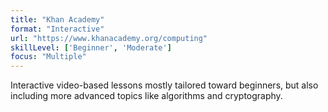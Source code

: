 ```yaml
---
title: "Khan Academy"
format: "Interactive"
url: "https://www.khanacademy.org/computing"
skillLevel: ['Beginner', 'Moderate']
focus: "Multiple"
---
```


Interactive video-based lessons mostly tailored toward beginners, but also including more advanced topics like algorithms and cryptography.
